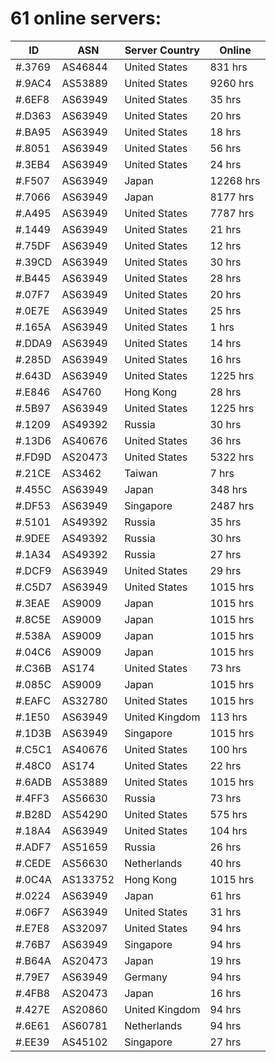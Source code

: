# 61 online servers:

| ID | ASN | Server Country | Online |
| ------ | ------ | ------ | ------ |
| #.3769 | AS46844 | United States | 831 hrs |
| #.9AC4 | AS53889 | United States | 9260 hrs |
| #.6EF8 | AS63949 | United States | 35 hrs |
| #.D363 | AS63949 | United States | 20 hrs |
| #.BA95 | AS63949 | United States | 18 hrs |
| #.8051 | AS63949 | United States | 56 hrs |
| #.3EB4 | AS63949 | United States | 24 hrs |
| #.F507 | AS63949 | Japan | 12268 hrs |
| #.7066 | AS63949 | Japan | 8177 hrs |
| #.A495 | AS63949 | United States | 7787 hrs |
| #.1449 | AS63949 | United States | 21 hrs |
| #.75DF | AS63949 | United States | 12 hrs |
| #.39CD | AS63949 | United States | 30 hrs |
| #.B445 | AS63949 | United States | 28 hrs |
| #.07F7 | AS63949 | United States | 20 hrs |
| #.0E7E | AS63949 | United States | 25 hrs |
| #.165A | AS63949 | United States | 1 hrs |
| #.DDA9 | AS63949 | United States | 14 hrs |
| #.285D | AS63949 | United States | 16 hrs |
| #.643D | AS63949 | United States | 1225 hrs |
| #.E846 | AS4760 | Hong Kong | 28 hrs |
| #.5B97 | AS63949 | United States | 1225 hrs |
| #.1209 | AS49392 | Russia | 30 hrs |
| #.13D6 | AS40676 | United States | 36 hrs |
| #.FD9D | AS20473 | United States | 5322 hrs |
| #.21CE | AS3462 | Taiwan | 7 hrs |
| #.455C | AS63949 | Japan | 348 hrs |
| #.DF53 | AS63949 | Singapore | 2487 hrs |
| #.5101 | AS49392 | Russia | 35 hrs |
| #.9DEE | AS49392 | Russia | 30 hrs |
| #.1A34 | AS49392 | Russia | 27 hrs |
| #.DCF9 | AS63949 | United States | 29 hrs |
| #.C5D7 | AS63949 | United States | 1015 hrs |
| #.3EAE | AS9009 | Japan | 1015 hrs |
| #.8C5E | AS9009 | Japan | 1015 hrs |
| #.538A | AS9009 | Japan | 1015 hrs |
| #.04C6 | AS9009 | Japan | 1015 hrs |
| #.C36B | AS174 | United States | 73 hrs |
| #.085C | AS9009 | Japan | 1015 hrs |
| #.EAFC | AS32780 | United States | 1015 hrs |
| #.1E50 | AS63949 | United Kingdom | 113 hrs |
| #.1D3B | AS63949 | Singapore | 1015 hrs |
| #.C5C1 | AS40676 | United States | 100 hrs |
| #.48C0 | AS174 | United States | 22 hrs |
| #.6ADB | AS53889 | United States | 1015 hrs |
| #.4FF3 | AS56630 | Russia | 73 hrs |
| #.B28D | AS54290 | United States | 575 hrs |
| #.18A4 | AS63949 | United States | 104 hrs |
| #.ADF7 | AS51659 | Russia | 26 hrs |
| #.CEDE | AS56630 | Netherlands | 40 hrs |
| #.0C4A | AS133752 | Hong Kong | 1015 hrs |
| #.0224 | AS63949 | Japan | 61 hrs |
| #.06F7 | AS63949 | United States | 31 hrs |
| #.E7E8 | AS32097 | United States | 94 hrs |
| #.76B7 | AS63949 | Singapore | 94 hrs |
| #.B64A | AS20473 | Japan | 19 hrs |
| #.79E7 | AS63949 | Germany | 94 hrs |
| #.4FB8 | AS20473 | Japan | 16 hrs |
| #.427E | AS20860 | United Kingdom | 94 hrs |
| #.6E61 | AS60781 | Netherlands | 94 hrs |
| #.EE39 | AS45102 | Singapore | 27 hrs |

